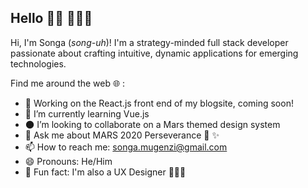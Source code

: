 ## Hello 👋🏾 👨🏾‍💻

Hi, I'm Songa (_song-uh_)! I'm a strategy-minded full stack developer passionate about crafting intuitive, dynamic applications for emerging technologies.

Find me around the web 🌐 :

- 🔭 Working on the React.js front end of my blogsite, coming soon!  
- 🌱 I’m currently learning Vue.js
- 🌑 I’m looking to collaborate on a Mars themed design system
- 💬 Ask me about MARS 2020 Perseverance 🚀 ✨
- 📫 How to reach me: songa.mugenzi@gmail.com
- 😄 Pronouns: He/Him
- 🎨 Fun fact: I'm also a UX Designer 👨🏾‍🎨
